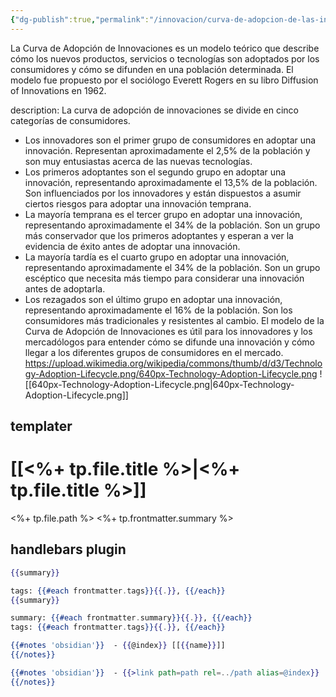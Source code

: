 ```yaml
---
{"dg-publish":true,"permalink":"/innovacion/curva-de-adopcion-de-las-innovaciones/","noteIcon":""}
---
```


La Curva de Adopción de Innovaciones es un modelo teórico que describe cómo los nuevos productos, servicios o tecnologías son adoptados por los consumidores y cómo se difunden en una población determinada. El modelo fue propuesto por el sociólogo Everett Rogers en su libro Diffusion of Innovations en 1962.

description:
La curva de adopción de innovaciones se divide en cinco categorías de consumidores.
-   Los innovadores son el primer grupo de consumidores en adoptar una innovación. Representan aproximadamente el 2,5% de la población y son muy entusiastas acerca de las nuevas tecnologías.
-   Los primeros adoptantes son el segundo grupo en adoptar una innovación, representando aproximadamente el 13,5% de la población. Son influenciados por los innovadores y están dispuestos a asumir ciertos riesgos para adoptar una innovación temprana.
-   La mayoría temprana es el tercer grupo en adoptar una innovación, representando aproximadamente el 34% de la población. Son un grupo más conservador que los primeros adoptantes y esperan a ver la evidencia de éxito antes de adoptar una innovación.
-   La mayoría tardía es el cuarto grupo en adoptar una innovación, representando aproximadamente el 34% de la población. Son un grupo escéptico que necesita más tiempo para considerar una innovación antes de adoptarla.
-   Los rezagados son el último grupo en adoptar una innovación, representando aproximadamente el 16% de la población. Son los consumidores más tradicionales y resistentes al cambio.
El modelo de la Curva de Adopción de Innovaciones es útil para los innovadores y los mercadólogos para entender cómo se difunde una innovación y cómo llegar a los diferentes grupos de consumidores en el mercado.
https://upload.wikimedia.org/wikipedia/commons/thumb/d/d3/Technology-Adoption-Lifecycle.png/640px-Technology-Adoption-Lifecycle.png
![[640px-Technology-Adoption-Lifecycle.png\|640px-Technology-Adoption-Lifecycle.png]]

## templater
# [[<%+ tp.file.title %>\|<%+ tp.file.title %>]]
<%+ tp.file.path %>
<%+ tp.frontmatter.summary %>

## handlebars plugin
```handlebars
{{summary}}
```
```handlebars
tags: {{#each frontmatter.tags}}{{.}}, {{/each}}
{{summary}}
```
```handlebars
summary: {{#each frontmatter.summary}}{{.}}, {{/each}}
tags: {{#each frontmatter.tags}}{{.}}, {{/each}}
```


```handlebars
{{#notes 'obsidian'}}  - {{@index}} [[{{name}}]]
{{/notes}}
```

```handlebars
{{#notes 'obsidian'}}  - {{>link path=path rel=../path alias=@index}}
{{/notes}}
```
